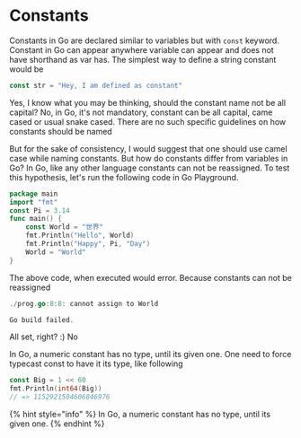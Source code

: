 # Constants

Constants in Go are declared similar to variables but with `const` keyword. Constant in Go can appear anywhere variable can appear and does not have shorthand as var has. The simplest way to define a string constant would be 

```go
const str = "Hey, I am defined as constant"
```

Yes, I know what you may be thinking, should the constant name not be all capital? No, in Go, it's not mandatory, constant can be all capital, came cased or usual snake cased. There are no such specific guidelines on how constants should be named

But for the sake of consistency, I would suggest that one should use camel case while naming constants. But how do constants differ from variables in Go? In Go, like any other language constants can not be reassigned. To test this hypothesis, let's run the following code in Go Playground.

```go
package main
import "fmt"
const Pi = 3.14
func main() {
    const World = "世界"
    fmt.Println("Hello", World)
    fmt.Println("Happy", Pi, "Day")
    World = "World"
}
```

The above code, when executed would error. Because constants can not be reassigned

```go
./prog.go:8:8: cannot assign to World

Go build failed.
```

All set, right? :\) No

In Go, a numeric constant has no type, until its given one. One need to force typecast const to have it its type, like following

```go
const Big = 1 << 60
fmt.Println(int64(Big))
// => 1152921504606846976
```

{% hint style="info" %}
In Go, a numeric constant has no type, until its given one.
{% endhint %}

